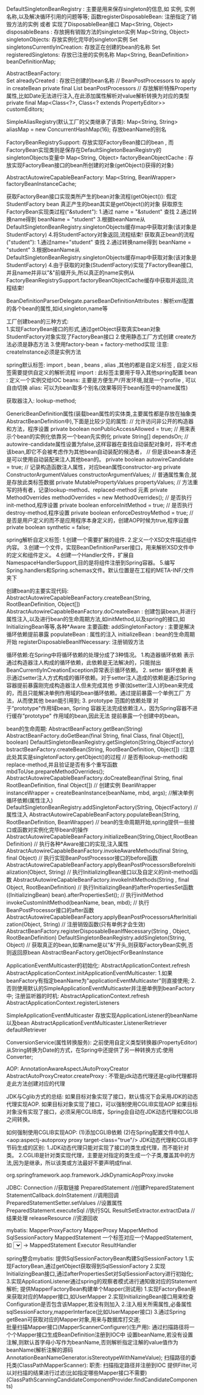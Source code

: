 DefaultSingletonBeanRegistry : 主要是用来保存singleton的信息,如 实例, 实例名称,以及解决循环引用的问题等等;
    函数registerDisposableBean: 注册指定了销毁方法的实例 或者 实现了DisposableBean接口
    Map<String, Object> disposableBeans : 存放拥有销毁方法的singleton实例
    Map<String, Object> singletonObjects: 存放实例化完毕的singleton实例
    Set<String> singletonsCurrentlyInCreation: 存放正在创建的bean的名称
    Set<String> registeredSingletons: 存放已注册的实例名称
    Map<String, BeanDefinition> beanDefinitionMap;
    
AbstractBeanFactory:    
    Set<String> alreadyCreated  : 存放已创建的bean名称
    // BeanPostProcessors to apply in createBean
    private final List<BeanPostProcessor> beanPostProcessors
    //  存放解析特殊Property属性,比如Date无法进行注入,在此添加属性解析对value解析转换为对应的类型
    private final Map<Class<?>, Class<? extends PropertyEditor>> customEditors;
    
SimpleAliasRegistry(默认工厂的父类继承了该类): 
    Map<String, String> aliasMap = new ConcurrentHashMap(16); 存放beanName的别名
    
FactoryBeanRegistrySupport: 存放实现FactoryBean接口的bean , 而FactoryBean实现类则是保存在DefaultSingletonBeanRegistry的singletonObjects变量中
    Map<String, Object> factoryBeanObjectCache : 存放实现FactoryBean接口的bean所创建的对象(getObject()获得的对象)
    
AbstractAutowireCapableBeanFactory:
    Map<String, BeanWrapper> factoryBeanInstanceCache;
    
获取FactoryBean接口实现类所产生的bean对象流程(getObject()):
    假定  <bean id="student" class="com.ws.StudentFactory(实现了FactoryBean接口)"></bean>
    StudentFactory bean 真正产生的bean其实是getObject()的对象
    获取原生FactoryBean实现类过程("&student"):
        1.通过 name = "&student" 查找
        2.通过转换name得到 beanName = "student"
        3.根据beanName从DefaultSingletonBeanRegistry.singletonObjects缓存map中获取对象(该对象是StudentFactory)
        4.将StudentFactory对象返回,流程结束!
    获取真正bean的流程("student"):
        1.通过name="student" 查找
        2.通过转换name得到 beanName = "student"
        3.根据beanName从DefaultSingletonBeanRegistry.singletonObjects缓存map中获取对象(该对象是StudentFactory)
        4.由于获取的对象(StudentFactory)实现了FactoryBean接口,并且name并非以"&"前缀开头,所以真正的name实例从
        FactoryBeanRegistrySupport.factoryBeanObjectCache缓存中获取并返回,流程结束!
        
BeanDefinitionParserDelegate.parseBeanDefinitionAttributes : 解析xml配置的各个bean的属性,如id,singleton,name等

工厂创建bean的三种方式:    
    1.实现FactoryBean接口的形式,通过getObject获取真实bean对象
         <bean id="student" class="provider.spring.bean.StudentFactory"></bean>
         StudentFactory对象实现了FactoryBean接口
    2.使用静态工厂方式创建
        <bean id="factoryStudent" class="provider.spring.bean.FactoryStudent" factory-method="create">
        create方法必须是静态方法
    3.使用factory-bean + factory-method实现
         <bean id="base" class="provider.spring.bean.FactoryStudent"></bean>
         <bean id="testFactoryBean" factory-bean="base" factory-method="createInstance"></bean>
         注意: createInstance必须是实例方法

spring默认标签:
    import , bean , beans , alias ,其他的都是自定义标签 , 自定义标签需要提供自定义的解析流程
    import : 此标签主要用于导入其他spring配置
    bean : 定义一个实例交给IOC
    beans: 主要是方便生产/开发环境,就是一个profile , 可以自由切换
    alias: 可以为bean取多个别名(效果等同于bean标签中的name属性)

获取器注入: lookup-method;

 GenericBeanDefinition属性(装载bean属性的实体类,主要属性都是存放在抽象类AbstractBeanDefinition中),下面是比较少见的属性:
    //  允许访问非公开的构造器和方法，程序设置
    private boolean nonPublicAccessAllowed = true; 
    //  用来表示个bean的实例化依靠另一个bean先实例化
    private String[] dependsOn;
    //  autowire-candidate属性设置为false,这样容器在查找自动装配对象时，将不考虑该bean,即它不会被考虑作为其他bean自动装配的候选者，
    //  但是该bean本身还是可以使用自动装配来注人其他bean的。
    private boolean autowireCandidate = true;
    //  记录构造函数注人属性，对应bean属性constructor-arg
    private ConstructorArgumentValues constructorArgumentValues;
    //  普通属性集合,就是存放<property name="age" value="18"/>此类标签数据
    private MutablePropertyValues propertyValues;
    //  方法重写的持有者，记录lookup-method、replaced-method 元素
    private MethodOverrides methodOverrides = new MethodOverrides();
    //  是否执行init-method,程序设置
    private boolean enforceInitMethod = true;
    //  是否执行destroy-method,程序设置
    private boolean enforceDestroyMethod = true;
    //  是否是用户定义的而不是应用程序本身定义的，创建AOP时候为true,程序设置
    private boolean synthetic = false; 

spring解析自定义标签:
    1.创建一个需要扩展的组件.
    2.定义一个XSD文件描述组件内容。
    3.创建一个文件，实现BeanDefinitionParser接口，用来解析XSD文件中的定义和组件定义。
    4.创建一个Handler文件，扩展自NamespaceHandlerSupport,目的是将组件注册到Spring容器。
    5.编写Spring.handlers和Spring.schemas文件。默认位置是在工程的META-INF/文件夹下
    
创建bean的主要实现代码:    
    AbstractAutowireCapableBeanFactory.createBean(String, RootBeanDefinition, Object[])
    AbstractAutowireCapableBeanFactory.doCreateBean : 创建包装bean,并进行属性注入,以及进行bean的生命周期方法,如initMethod,以及spring的接口,如InitializingBean等等,各种*Aware
        主要函数:   addSingletonFactory : 主要是解决循环依赖提前暴露
                    populateBean  : 属性的注入
                    initializeBean : bean的生命周期开始
                    registerDisposableBeanIfNecessary: 注册销毁方法

循环依赖:在Spring中将循环依赖的处理分成了3种情况。
     1.构造器循环依赖
     表示通过构造器注人构成的循环依赖，此依赖是无法解决的，只能抛出BeanCurrentlyInCreationException异常表示循环依赖。
     2. setter 循环依赖
     表示通过setter注人方式构成的循环依赖。对于setter注人造成的依赖是通过Spring容器提前暴露刚完成构造器注人但未完成其他
     步骤(如setter注人)的bean来完成的，而且只能解决单例作用域的bean循环依赖。通过提前暴露一个单例工厂 方法，从而使其他
     bean能引用到;
     3. prototype 范围的依赖处理
     对于“prototype"作用域bean, Spring 容器无法完成依赖注人，因为Spring容器不进行缓存“prototype" 作用域的bean,因此无法
     提前暴露一个创建中的bean。

bean的生命周期:
    AbstractBeanFactory.getBean(String)
        AbstractBeanFactory.doGetBean(final String, final Class<T>, final Object[], boolean)
            DefaultSingletonBeanRegistry.getSingleton(String,ObjectFactory<?>)
                bstractBeanFactory.createBean(String, RootBeanDefinition, Object[]) ::注意此处其实是singletonFactory.getObject()的过程
                   // 是否有lookup-method和replace-method,并且验证是否有多个重写函数
                   mbdToUse.prepareMethodOverrides();
                   AbstractAutowireCapableBeanFactory.doCreateBean(final String, final RootBeanDefinition, final Object[])
                       // 创建实例  
                       BeanWrapper instanceWrapper = createBeanInstance(beanName, mbd, args);
                       //解决单例循环依赖(属性注入)
                       DefaultSingletonBeanRegistry.addSingletonFactory(String, ObjectFactory<?>)
                       //  属性注入
                       AbstractAutowireCapableBeanFactory.populateBean(String, RootBeanDefinition, BeanWrapper)
                       //  bean的生命周期开始,spring提供一些接口或函数对实例化完毕bean的操作
                       AbstractAutowireCapableBeanFactory.initializeBean(String,Object,RootBeanDefinition)
                            // 执行各种*Aware接口的实现,注入属性
                           AbstractAutowireCapableBeanFactory.invokeAwareMethods(final String, final Object)
                           //  执行实现BeanPostProcessor接口的before函数
                           AbstractAutowireCapableBeanFactory.applyBeanPostProcessorsBeforeInitialization(Object, String)
                           //  执行InitializingBean接口以及自定义的init-method函数
                           AbstractAutowireCapableBeanFactory.invokeInitMethods(String , final Object, RootBeanDefinition)
                               // 执行InitializingBean的afterPropertiesSet函数
                               ((InitializingBean) bean).afterPropertiesSet();
                               //  执行initMethod
                               invokeCustomInitMethod(beanName, bean, mbd);
                           //  执行BeanPostProcessor接口的after函数
                           AbstractAutowireCapableBeanFactory.applyBeanPostProcessorsAfterInitialization(Object, String)
                       //  注册销毁函数(只有单例才会生效)
                       AbstractBeanFactory.registerDisposableBeanIfNecessary(String , Object, RootBeanDefinition)
                DefaultSingletonBeanRegistry.addSingleton(String, Object)
            // 获取真正的bean,如果name是以"&"开头,则获取FactoryBean实例,否则返回原bean
            AbstractBeanFactory.getObjectForBeanInstance

ApplicationEventMulticaster的初始化:
    AbstractApplicationContext.refresh
        AbstractApplicationContext.initApplicationEventMulticaster:
            1.如果beanFactory有指定beanName为"applicationEventMulticaster"则直接使用;
            2.否则使用默认的SimpleApplicationEventMulticaster并注册单例到beanFactory中;
注册监听器的时机:
    AbstractApplicationContext.refresh
        AbstractApplicationContext.registerListeners
        
SimpleApplicationEventMulticaster
    存放实现ApplicationListener的beanName以及bean
    AbstractApplicationEventMulticaster.ListenerRetriever defaultRetriever

ConversionService(属性转换服务):
    之前使用自定义类型转换器(PropertyEditor)从String转换为Date的方式，在Spring中还提供了另一种转换方式:使用Converter;

AOP: AnnotationAwareAspectJAutoProxyCreator
AbstractAutoProxyCreator.createProxy : 不管是jdk动态代理还是cglib代理都将走此方法创建对应的代理

JDK与Cglib方式的总结:
    如果目标对象实现了接口，默认情况下会采用JDK的动态代理实现AOP.
    如果目标对象实现了接口，可以强制使用CGLIB实现AOP
    如果目标对象没有实现了接口，必须采用CGLIB库，Spring会自动在JDK动态代理和CGLIB之间转换。

如何强制使用CGLIB实现AOP:
    (1)添加CGLIB依赖
    (2)在Spring配置文件中加人<aop:aspectj-autoproxy proxy target-class="true"/>
JDK动态代理和CGLIB字节码生成的区别:
    1.JDK动态代理只能对实现了接口的类生成代理，而不能针对类。
    2.CGLIB是针对类实现代理，主要是对指定的类生成一个子类,覆盖其中的方法,因为是继承，所以该类或方法最好不要声明成final.

org.springframework.aop.framework.JdkDynamicAopProxy.invoke

JDBC:
   Connection                               //获取链接
   PreparedStatement                        //创建PreparedStatement
   StatementCallback.doInStatement          //调用回调  
    PreparedStatementSetter.setValues       //设置属性
    PreparedStatement.executeSql            //执行SQL
    ResultSetExtractor.extractData          //结果处理
   releaseResource                          //资源回收
   
mybatis:
    MapperProxyFactory
    MapperProxy
    MapperMethod
    SqlSessionFactory
    MappedStatement                     一个标签对应一个MappedStatement,如 <select></select> -> MappedStatement 
    Executor
    ResultHandler

spring整合mybatis:
  提供SqlSessionFactoryBean构建SqlSessionFactory
    1.实现FactoryBean,通过getObject获取得到SqlSessionFactory
    2.实现InitializingBean接口,通过afterPropertiesSet对SqlSessionFactory进行初始化;
    3.实现ApplicationListener通过spring的观察者模式进行通知做对应的Statement解析;
  提供MapperFactoryBean构建单个Mapper(测试用)
    1.实现FactoryBean用来获取对应的Mapper接口,如UserMapper
    2.实现InitializingBean接口用来检查Configuration是否包含该Mapper,若没有则加入
    2.注入相关所需属性,必备属性sqlSessionFactory,mapperInterface(比如UserMapper接口)
    3.通过Spring getBean可获取对应的Mapper对象,用来与数据库打交道;  
  批量扫描Mapper接口(MapperScannerConfigurer)(生产用):
    通过扫描路径将一个个Mapper接口生成BeanDefinition注册到IOC中
    设置beanName,若没有设置注解,则默认首字母小写作为beanName,否则解析指定注解的value值作为beanName(解析注解的源码AnnotationBeanNameGenerator.isStereotypeWithNameValue);
    扫描路径的委托类(ClassPathMapperScanner):
        职责: 扫描指定路径并注册到IOC
        提供Filter,可以对扫描的结果进行过滤(比如指定哪些Mapper接口不需要)(ClassPathScanningCandidateComponentProvider.findCandidateComponents)
    
